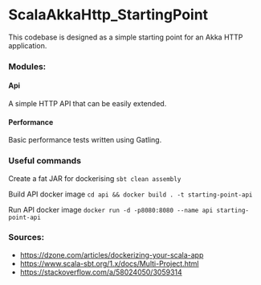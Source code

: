 # ScalaAkkaHttp_StartingPoint

This codebase is designed as a simple starting point for an Akka HTTP application.

### Modules:

#### Api

A simple HTTP API that can be easily extended.

#### Performance

Basic performance tests written using Gatling.

### Useful commands

Create a fat JAR for dockerising `sbt clean assembly`

Build API docker image `cd api && docker build . -t starting-point-api`

Run API docker image `docker run -d -p8080:8080 --name api starting-point-api`

### Sources:
* https://dzone.com/articles/dockerizing-your-scala-app
* https://www.scala-sbt.org/1.x/docs/Multi-Project.html
* https://stackoverflow.com/a/58024050/3059314